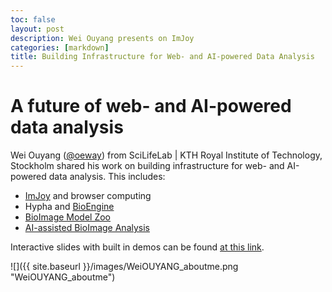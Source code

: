 ```yaml
---
toc: false
layout: post
description: Wei Ouyang presents on ImJoy
categories: [markdown]
title: Building Infrastructure for Web- and AI-powered Data Analysis
---
```

# A future of web- and AI-powered data analysis
Wei Ouyang ([@oeway](https://oeway.github.io)) from SciLifeLab | KTH Royal Institute of Technology, Stockholm shared his work on building infrastructure for web- and AI-powered data analysis. This includes:
- [ImJoy](https://imjoy.io/) and browser computing
- Hypha and [BioEngine](https://youtu.be/EEo_GPjbxn4)
- [BioImage Model Zoo](https://bioimage.io)
- [AI-assisted BioImage Analysis](https://youtu.be/pkOp_oUybsc)

Interactive slides with built in demos can be found [at this link](https://slides.imjoy.io/?slides=https://raw.githubusercontent.com/oeway/slides/master/2022/janelia-cellmap-hackathon.md).

![]({{ site.baseurl }}/images/WeiOUYANG_aboutme.png "WeiOUYANG_aboutme")
